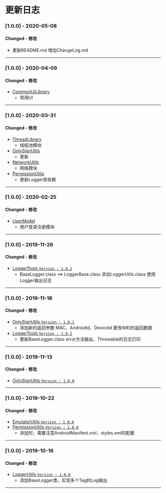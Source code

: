 # 更新日志
### [1.0.0] - 2020-05-08
#### Changed - 修改
- 更新README.md 增加ChangeLog.md
***
### [1.0.0] - 2020-04-09
#### Changed - 修改
- [CommonUiLibrary](CommonUiLibrary)
  - 常用UI
***
### [1.0.0] - 2020-03-31
#### Changed - 修改
- [ThreadLibrary](ThreadLibrary)
  - 线程池模块
- [OnlySignUtils](OnlySignUtils)
  - 更新
- [NetworkUtils](NetworkUtils)
  - 网络模块
- [PermissionUtils](PermissionUtils)
  - 更新Logger库依赖
***
### [1.0.0] - 2020-02-25
#### Changed - 修改
- [UserModel](UserModel)
  - 用户登录注册模块
***
### [1.0.0] - 2019-11-26
#### Changed - 修改
- [LoggerTools `Version : 1.0.2`](LoggerTools)
  - BaseLogger.class ==> LoggerBase.class 添加LoggerUtils.class 使用Logger输出日志
***
### [1.0.0] - 2019-11-18
#### Changed - 修改
- [OnlySignUtils `Version : 1.0.1`](OnlySignUtils)
  - 添加新的返回参数 MAC、AndroidId、DeviceId  更改IMEI的返回数据
- [LoggerTools `Version : 1.0.1`](LoggerTools)
  - 更新BaseLogger.class error方法输出，Throwable的日志打印
***
### [1.0.0] - 2019-11-13
#### Changed - 修改
- [OnlySignUtils `Version : 1.0.0`](OnlySignUtils)
***
### [1.0.0] - 2019-10-22
#### Changed - 修改
- [EmulatorUtils `Version : 1.0.0`](EmulatorUtils)
- [PermissionUtils `Version : 1.0.0`](PermissionUtils)
  - 添加时，需要注意AndroidManifest.xml、styles.xml的配置
***
### [1.0.0] - 2019-10-16
#### Changed - 修改
- [LoggerUtils `Version : 1.0.0`](LoggerTools)
  - 添加BaseLogger类，实现多个Tag的Log输出
***
